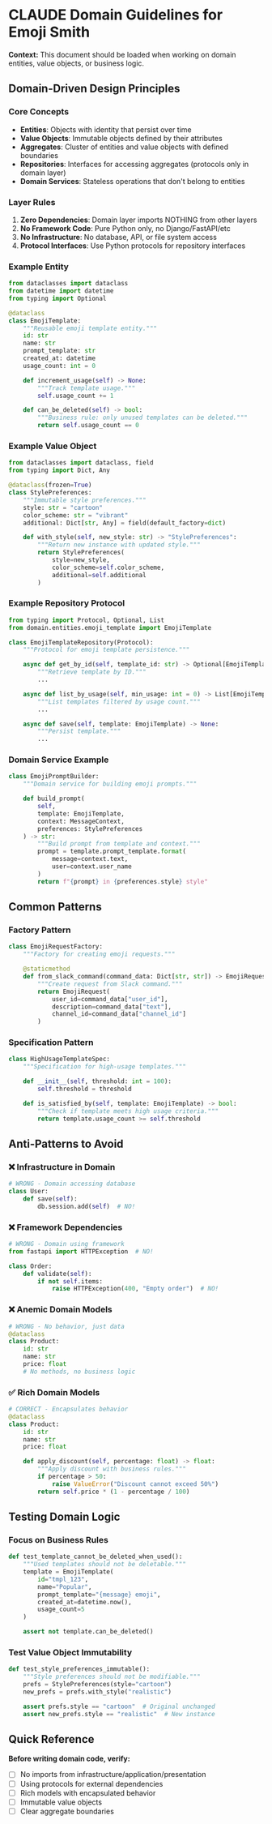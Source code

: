 # CLAUDE Domain Guidelines for Emoji Smith

**Context:** This document should be loaded when working on domain entities, value objects, or business logic.

## Domain-Driven Design Principles

### Core Concepts
- **Entities**: Objects with identity that persist over time
- **Value Objects**: Immutable objects defined by their attributes
- **Aggregates**: Cluster of entities and value objects with defined boundaries
- **Repositories**: Interfaces for accessing aggregates (protocols only in domain layer)
- **Domain Services**: Stateless operations that don't belong to entities

### Layer Rules
1. **Zero Dependencies**: Domain layer imports NOTHING from other layers
2. **No Framework Code**: Pure Python only, no Django/FastAPI/etc
3. **No Infrastructure**: No database, API, or file system access
4. **Protocol Interfaces**: Use Python protocols for repository interfaces

### Example Entity
```python
from dataclasses import dataclass
from datetime import datetime
from typing import Optional

@dataclass
class EmojiTemplate:
    """Reusable emoji template entity."""
    id: str
    name: str
    prompt_template: str
    created_at: datetime
    usage_count: int = 0

    def increment_usage(self) -> None:
        """Track template usage."""
        self.usage_count += 1

    def can_be_deleted(self) -> bool:
        """Business rule: only unused templates can be deleted."""
        return self.usage_count == 0
```

### Example Value Object
```python
from dataclasses import dataclass, field
from typing import Dict, Any

@dataclass(frozen=True)
class StylePreferences:
    """Immutable style preferences."""
    style: str = "cartoon"
    color_scheme: str = "vibrant"
    additional: Dict[str, Any] = field(default_factory=dict)

    def with_style(self, new_style: str) -> "StylePreferences":
        """Return new instance with updated style."""
        return StylePreferences(
            style=new_style,
            color_scheme=self.color_scheme,
            additional=self.additional
        )
```

### Example Repository Protocol
```python
from typing import Protocol, Optional, List
from domain.entities.emoji_template import EmojiTemplate

class EmojiTemplateRepository(Protocol):
    """Protocol for emoji template persistence."""

    async def get_by_id(self, template_id: str) -> Optional[EmojiTemplate]:
        """Retrieve template by ID."""
        ...

    async def list_by_usage(self, min_usage: int = 0) -> List[EmojiTemplate]:
        """List templates filtered by usage count."""
        ...

    async def save(self, template: EmojiTemplate) -> None:
        """Persist template."""
        ...
```

### Domain Service Example
```python
class EmojiPromptBuilder:
    """Domain service for building emoji prompts."""

    def build_prompt(
        self,
        template: EmojiTemplate,
        context: MessageContext,
        preferences: StylePreferences
    ) -> str:
        """Build prompt from template and context."""
        prompt = template.prompt_template.format(
            message=context.text,
            user=context.user_name
        )
        return f"{prompt} in {preferences.style} style"
```

## Common Patterns

### Factory Pattern
```python
class EmojiRequestFactory:
    """Factory for creating emoji requests."""

    @staticmethod
    def from_slack_command(command_data: Dict[str, str]) -> EmojiRequest:
        """Create request from Slack command."""
        return EmojiRequest(
            user_id=command_data["user_id"],
            description=command_data["text"],
            channel_id=command_data["channel_id"]
        )
```

### Specification Pattern
```python
class HighUsageTemplateSpec:
    """Specification for high-usage templates."""

    def __init__(self, threshold: int = 100):
        self.threshold = threshold

    def is_satisfied_by(self, template: EmojiTemplate) -> bool:
        """Check if template meets high usage criteria."""
        return template.usage_count >= self.threshold
```

## Anti-Patterns to Avoid

### ❌ Infrastructure in Domain
```python
# WRONG - Domain accessing database
class User:
    def save(self):
        db.session.add(self)  # NO!
```

### ❌ Framework Dependencies
```python
# WRONG - Domain using framework
from fastapi import HTTPException  # NO!

class Order:
    def validate(self):
        if not self.items:
            raise HTTPException(400, "Empty order")  # NO!
```

### ❌ Anemic Domain Models
```python
# WRONG - No behavior, just data
@dataclass
class Product:
    id: str
    name: str
    price: float
    # No methods, no business logic
```

### ✅ Rich Domain Models
```python
# CORRECT - Encapsulates behavior
@dataclass
class Product:
    id: str
    name: str
    price: float

    def apply_discount(self, percentage: float) -> float:
        """Apply discount with business rules."""
        if percentage > 50:
            raise ValueError("Discount cannot exceed 50%")
        return self.price * (1 - percentage / 100)
```

## Testing Domain Logic

### Focus on Business Rules
```python
def test_template_cannot_be_deleted_when_used():
    """Used templates should not be deletable."""
    template = EmojiTemplate(
        id="tmpl_123",
        name="Popular",
        prompt_template="{message} emoji",
        created_at=datetime.now(),
        usage_count=5
    )

    assert not template.can_be_deleted()
```

### Test Value Object Immutability
```python
def test_style_preferences_immutable():
    """Style preferences should not be modifiable."""
    prefs = StylePreferences(style="cartoon")
    new_prefs = prefs.with_style("realistic")

    assert prefs.style == "cartoon"  # Original unchanged
    assert new_prefs.style == "realistic"  # New instance
```

## Quick Reference

**Before writing domain code, verify:**
- [ ] No imports from infrastructure/application/presentation
- [ ] Using protocols for external dependencies
- [ ] Rich models with encapsulated behavior
- [ ] Immutable value objects
- [ ] Clear aggregate boundaries

